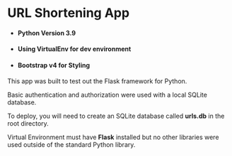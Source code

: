 # URL Shortening App
- #### Python Version 3.9
- #### Using VirtualEnv for dev environment
- #### Bootstrap v4 for Styling

This app was built to test out the Flask framework for Python.

Basic authentication and authorization were used with a local SQLite database.

To deploy, you will need to create an SQLite database called __urls.db__ in the root directory.

Virtual Environment must have __Flask__ installed but no other libraries were used outside of the standard Python library.